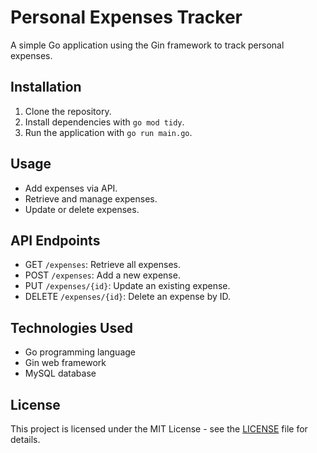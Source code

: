 # Personal Expenses Tracker

A simple Go application using the Gin framework to track personal expenses.

## Installation

1. Clone the repository.
2. Install dependencies with `go mod tidy`.
3. Run the application with `go run main.go`.

## Usage

- Add expenses via API.
- Retrieve and manage expenses.
- Update or delete expenses.

## API Endpoints

- GET `/expenses`: Retrieve all expenses.
- POST `/expenses`: Add a new expense.
- PUT `/expenses/{id}`: Update an existing expense.
- DELETE `/expenses/{id}`: Delete an expense by ID.

## Technologies Used

- Go programming language
- Gin web framework
- MySQL database

## License

This project is licensed under the MIT License - see the [LICENSE](LICENSE) file for details.
